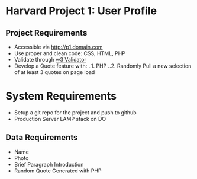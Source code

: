 # Harvard Project 1: User Profile


## Project Requirements

- Accessible via http://p1.domain.com
- Use proper and clean code: CSS, HTML, PHP
- Validate through [w3 Validator](https://validator.w3.org/)
- Develop a Quote feature with:
..1. PHP
..2. Randomly Pull a new selection of at least 3 quotes on page load

# System Requirements

- Setup a git repo for the project and push to github
- Production Server LAMP stack on DO


## Data Requirements

- Name
- Photo
- Brief Paragraph Introduction
- Random Quote Generated with PHP

